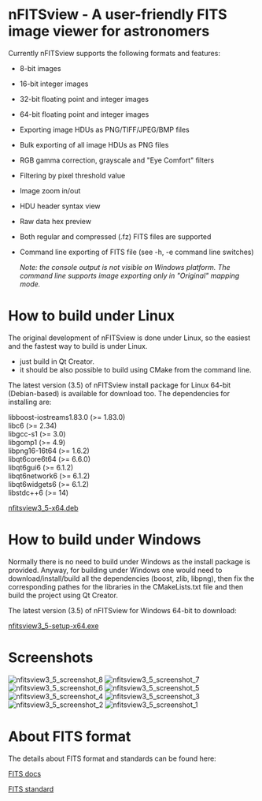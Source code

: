 # nFITSview - A user-friendly FITS image viewer for astronomers

Currently nFITSview supports the following formats and features:

-    8-bit images
-    16-bit integer images
-    32-bit floating point and integer images
-    64-bit floating point and integer images
-    Exporting image HDUs as PNG/TIFF/JPEG/BMP files
-    Bulk exporting of all image HDUs as PNG files
-    RGB gamma correction, grayscale and "Eye Comfort" filters
-    Filtering by pixel threshold value
-    Image zoom in/out
-    HDU header syntax view
-    Raw data hex preview
-    Both regular and compressed (.fz) FITS files are supported
-    Command line exporting of FITS file  (see -h, -e command line switches)
     
     *Note: the console output is not visible on Windows platform. The command line 
     supports image exporting only in "Original" mapping mode.*
    
# How to build under Linux

The original development of nFITSview is done under Linux, so the easiest and the fastest way to build is under Linux.

- just build in Qt Creator. 
- it should be also possible to build using CMake from the command line.

The latest version (3.5) of nFITSview install package for Linux 64-bit (Debian-based) is available for download too. The dependencies for installing are: 

libboost-iostreams1.83.0 (>= 1.83.0)   
libc6 (>= 2.34)  
libgcc-s1 (>= 3.0)   
libgomp1 (>= 4.9)   
libpng16-16t64 (>= 1.6.2)   
libqt6core6t64 (>= 6.6.0)   
libqt6gui6 (>= 6.1.2)   
libqt6network6 (>= 6.1.2)   
libqt6widgets6 (>= 6.1.2)   
libstdc++6 (>= 14)

[nfitsview3_5-x64.deb](https://github.com/surhh/nfitsview/releases/download/v3.5/nfitsview3_5-x64.deb)


# How to build under Windows

Normally there is no need to build under Windows as the install package is provided. 
Anyway, for building under Windows one would need to download/install/build all the dependencies (boost, zlib, libpng), then fix the
corresponding pathes for the libraries in the CMakeLists.txt file and then build the project using Qt Creator.

The latest version (3.5) of nFITSview for Windows 64-bit to download:

[nfitsview3_5-setup-x64.exe](https://github.com/surhh/nfitsview/releases/download/v3.5/nfitsview3_5-setup-x64.exe)



# Screenshots

![nfitsview3_5_screenshot_8](https://github.com/user-attachments/assets/facb330e-2467-4ee2-b6b6-91521380a172)
![nfitsview3_5_screenshot_7](https://github.com/user-attachments/assets/0766be56-2d17-4322-803d-2e02e2a173ab)
![nfitsview3_5_screenshot_6](https://github.com/user-attachments/assets/95d16127-3969-46b5-94bd-6400373cf4c7)
![nfitsview3_5_screenshot_5](https://github.com/user-attachments/assets/749fb80c-3da2-4eef-8062-5166777707a3)
![nfitsview3_5_screenshot_4](https://github.com/user-attachments/assets/e3c0f9d2-d47a-4d2b-9371-82b245dbf973)
![nfitsview3_5_screenshot_3](https://github.com/user-attachments/assets/7fc4a99e-8534-4321-901f-a4a5c08d7a3a)
![nfitsview3_5_screenshot_2](https://github.com/user-attachments/assets/85fdfd7c-5ec1-44ab-afb8-163ce9b5b2e2)
![nfitsview3_5_screenshot_1](https://github.com/user-attachments/assets/f5869e9c-58cb-449b-af56-d5db981c8eaf)


# About FITS format

The details about FITS format and standards can be found here:

[FITS docs](https://fits.gsfc.nasa.gov/fits_documentation.html)

[FITS standard](https://fits.gsfc.nasa.gov/fits_standard.html)

